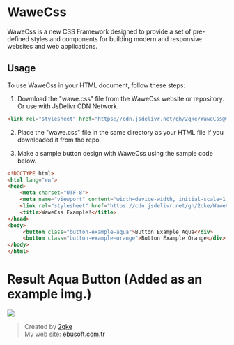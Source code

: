 # WaweCss

WaweCss is a new CSS Framework designed to provide a set of pre-defined styles and components for building modern and responsive websites and web applications.

## Usage

To use WaweCss in your HTML document, follow these steps:

1. Download the "wawe.css" file from the WaweCss website or repository. Or use with JsDelivr CDN Network.

````html
<link rel="stylesheet" href="https://cdn.jsdelivr.net/gh/2qke/WaweCss@main/wawe.css">
``````

2. Place the "wawe.css" file in the same directory as your HTML file if you downloaded it from the repo.

3. Make a sample button design with WaweCss using the sample code below.

```html
<!DOCTYPE html>
<html lang="en">
<head>
    <meta charset="UTF-8">
    <meta name="viewport" content="width=device-width, initial-scale=1.0">
    <link rel="stylesheet" href="https://cdn.jsdelivr.net/gh/2qke/WaweCss@main/wawe.css">
    <title>WaweCss Example!</title>
</head>
<body>
     <button class="button-example-aqua">Button Example Aqua</div>
     <button class="button-example-orange">Button Example Orange</div>
</body>
</html>
```
# Result Aqua Button (Added as an example img.)
<img src="https://cdn.discordapp.com/attachments/1133431801487040563/1137705560192598036/button-example-aqua.png">

> Created by <a target="_blank" href="https://github.com/2qke">2qke</a><br>
> My web site: <a target="_blank" href="https://ebusoft.com.tr">ebusoft.com.tr</a>